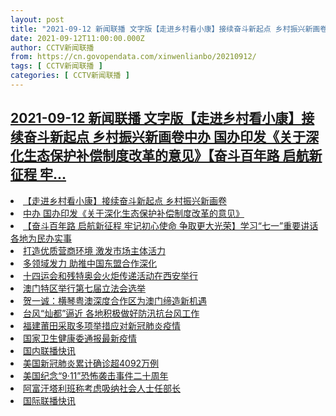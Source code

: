 ```yaml
---
layout: post
title: "2021-09-12 新闻联播 文字版【走进乡村看小康】接续奋斗新起点 乡村振兴新画卷中办 国办印发《关于深化生态保护补偿制度改革的意见》【奋斗百年路 启航新征程 牢"
date: 2021-09-12T11:00:00.000Z
author: CCTV新闻联播
from: https://cn.govopendata.com/xinwenlianbo/20210912/
tags: [ CCTV新闻联播 ]
categories: [ CCTV新闻联播 ]
---
```

<!--1631444400000-->
[2021-09-12 新闻联播 文字版【走进乡村看小康】接续奋斗新起点 乡村振兴新画卷中办 国办印发《关于深化生态保护补偿制度改革的意见》【奋斗百年路 启航新征程 牢...](https://cn.govopendata.com/xinwenlianbo/20210912/)
------

<div>
<li><a target="_blank" href="https://cn.govopendata.com/xinwenlianbo/20210912/#257448">【走进乡村看小康】接续奋斗新起点 乡村振兴新画卷</a></li><li><a target="_blank" href="https://cn.govopendata.com/xinwenlianbo/20210912/#257449">中办 国办印发《关于深化生态保护补偿制度改革的意见》</a></li><li><a target="_blank" href="https://cn.govopendata.com/xinwenlianbo/20210912/#257450">【奋斗百年路 启航新征程 牢记初心使命 争取更大光荣】学习“七一”重要讲话 各地为民办实事</a></li><li><a target="_blank" href="https://cn.govopendata.com/xinwenlianbo/20210912/#257451">打造优质营商环境 激发市场主体活力</a></li><li><a target="_blank" href="https://cn.govopendata.com/xinwenlianbo/20210912/#257452">多领域发力 助推中国东盟合作深化</a></li><li><a target="_blank" href="https://cn.govopendata.com/xinwenlianbo/20210912/#257453">十四运会和残特奥会火炬传递活动在西安举行</a></li><li><a target="_blank" href="https://cn.govopendata.com/xinwenlianbo/20210912/#257454">澳门特区举行第七届立法会选举</a></li><li><a target="_blank" href="https://cn.govopendata.com/xinwenlianbo/20210912/#257455">贺一诚：横琴粤澳深度合作区为澳门缔造新机遇</a></li><li><a target="_blank" href="https://cn.govopendata.com/xinwenlianbo/20210912/#257456">台风“灿都”逼近 各地积极做好防汛抗台风工作</a></li><li><a target="_blank" href="https://cn.govopendata.com/xinwenlianbo/20210912/#257457">福建莆田采取多项举措应对新冠肺炎疫情</a></li><li><a target="_blank" href="https://cn.govopendata.com/xinwenlianbo/20210912/#257458">国家卫生健康委通报最新疫情</a></li><li><a target="_blank" href="https://cn.govopendata.com/xinwenlianbo/20210912/#257459">国内联播快讯</a></li><li><a target="_blank" href="https://cn.govopendata.com/xinwenlianbo/20210912/#257460">美国新冠肺炎累计确诊超4092万例</a></li><li><a target="_blank" href="https://cn.govopendata.com/xinwenlianbo/20210912/#257461">美国纪念“9·11”恐怖袭击事件二十周年</a></li><li><a target="_blank" href="https://cn.govopendata.com/xinwenlianbo/20210912/#257462">阿富汗塔利班称考虑吸纳社会人士任部长</a></li><li><a target="_blank" href="https://cn.govopendata.com/xinwenlianbo/20210912/#257463">国际联播快讯</a></li>
</div>
